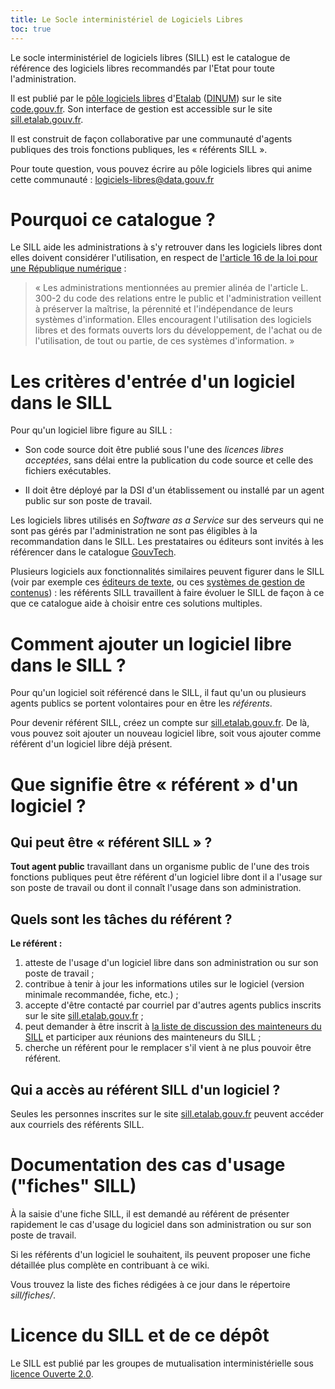 ```yaml
---
title: Le Socle interministériel de Logiciels Libres
toc: true
---
```


Le socle interministériel de logiciels libres (SILL) est le catalogue
de référence des logiciels libres recommandés par l'Etat pour toute
l'administration.

Il est publié par le [pôle logiciels
libres](https://communs.numerique.gouv.fr/)
d'[Etalab](https://www.etalab.gouv.fr/)
([DINUM](https://www.numerique.gouv.fr/)) sur le site
[code.gouv.fr](https://code.gouv.fr/#/sill). Son interface de gestion
est accessible sur le site
[sill.etalab.gouv.fr](https://sill.etalab.gouv.fr).

Il est construit de façon collaborative par une communauté d'agents
publiques des trois fonctions publiques, les « référents SILL ».

Pour toute question, vous pouvez écrire au pôle logiciels libres qui
anime cette communauté : <logiciels-libres@data.gouv.fr>

# Pourquoi ce catalogue ?

Le SILL aide les administrations à s'y retrouver dans les logiciels
libres dont elles doivent considérer l'utilisation, en respect de
[l'article 16 de la loi pour une République
numérique](https://www.legifrance.gouv.fr/loda/article_lc/LEGIARTI000033205068) :

> « Les administrations mentionnées au premier alinéa de l'article L.
> 300-2 du code des relations entre le public et l'administration
> veillent à préserver la maîtrise, la pérennité et l'indépendance de
> leurs systèmes d'information. Elles encouragent l'utilisation des
> logiciels libres et des formats ouverts lors du développement, de
> l'achat ou de l'utilisation, de tout ou partie, de ces systèmes
> d'information. »

# Les critères d'entrée d'un logiciel dans le SILL

Pour qu'un logiciel libre figure au SILL :

-   Son code source doit être publié sous l'une des *licences libres
    acceptées*, sans délai entre la publication du code source et
    celle des fichiers exécutables.

-   Il doit être déployé par la DSI d'un établissement ou installé par
    un agent public sur son poste de travail.

Les logiciels libres utilisés en *Software as a Service* sur des
serveurs qui ne sont pas gérés par l'administration ne sont pas
éligibles à la recommandation dans le SILL. Les prestataires ou
éditeurs sont invités à les référencer dans le catalogue
[GouvTech](https://catalogue.numerique.gouv.fr/).

Plusieurs logiciels aux fonctionnalités similaires peuvent figurer
dans le SILL (voir par exemple ces [éditeurs de
texte](https://sill.etalab.gouv.fr/fr/software?id=174), ou ces
[systèmes de gestion de
contenus](https://sill.etalab.gouv.fr/fr/software?id=36)) : les
référents SILL travaillent à faire évoluer le SILL de façon à ce que
ce catalogue aide à choisir entre ces solutions multiples.

# Comment ajouter un logiciel libre dans le SILL ?

Pour qu'un logiciel soit référencé dans le SILL, il faut qu'un ou
plusieurs agents publics se portent volontaires pour en être les
*référents*.

Pour devenir référent SILL, créez un compte sur
[sill.etalab.gouv.fr](https://sill.etalab.gouv.fr). De là, vous pouvez
soit ajouter un nouveau logiciel libre, soit vous ajouter comme
référent d'un logiciel libre déjà présent.

# Que signifie être « référent » d'un logiciel ?

## Qui peut être « référent SILL » ?

**Tout agent public** travaillant dans un organisme public de l'une
des trois fonctions publiques peut être référent d'un logiciel libre
dont il a l'usage sur son poste de travail ou dont il connaît l'usage
dans son administration.

## Quels sont les tâches du référent ?

**Le référent :**

1.  atteste de l'usage d'un logiciel libre dans son administration ou
    sur son poste de travail ;
2.  contribue à tenir à jour les informations utiles sur le logiciel
    (version minimale recommandée, fiche, etc.) ;
3.  accepte d'être contacté par courriel par d'autres agents publics
    inscrits sur le site
    [sill.etalab.gouv.fr](https://sill.etalab.gouv.fr) ;
4.  peut demander à être inscrit à [la liste de discussion des
    mainteneurs du
    SILL](https://groupes.renater.fr/sympa/info/sill-mainteneurs) et
    participer aux réunions des mainteneurs du SILL ;
5.  cherche un référent pour le remplacer s'il vient à ne plus pouvoir
    être référent.

## Qui a accès au référent SILL d'un logiciel ?

Seules les personnes inscrites sur le site
[sill.etalab.gouv.fr](https://sill.etalab.gouv.fr) peuvent accéder aux
courriels des référents SILL.

# Documentation des cas d'usage (\"fiches\" SILL)

À la saisie d'une fiche SILL, il est demandé au référent de présenter
rapidement le cas d'usage du logiciel dans son administration ou sur
son poste de travail.

Si les référents d'un logiciel le souhaitent, ils peuvent proposer une
fiche détaillée plus complète en contribuant à ce wiki.

Vous trouvez la liste des fiches rédigées à ce jour dans le répertoire
*sill/fiches/*.

# Licence du SILL et de ce dépôt

Le SILL est publié par les groupes de mutualisation interministérielle
sous [licence Ouverte
2.0](https://github.com/etalab/Licence-Ouverte/blob/master/LO.md).
